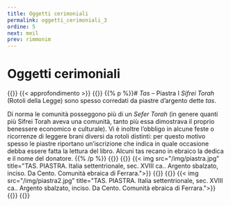 ```yaml
---
title: Oggetti cerimoniali
permalink: oggetti_cerimoniali_3
ordine: 5
next: meil
prev: rimmonim
---
```

# Oggetti cerimoniali
{{<row class="approfondimento">}}
{{< approfondimento >}}
{{<column1>}}
{{% p %}}# *Tas* – Piastra
I *Sifrei Torah* (Rotoli della Legge) sono spesso corredati da piastre d’argento dette *tas*.

Di norma le comunità posseggono più di un *Sefer Torah* (in genere quanti più Sifrei Torah aveva una comunità, tanto più essa dimostrava il proprio benessere
economico e culturale). Vi è inoltre l’obbligo in alcune feste o ricorrenze di leggere brani diversi da rotoli distinti: per questo motivo spesso le piastre riportano
un’iscrizione che indica in quale occasione debba essere fatta la lettura del libro. Alcuni tas recano in ebraico la dedica e il nome del donatore.
{{% /p %}}
{{</column1>}}
{{<column>}}
{{< img src="/img/piastra.jpg" title="TAS. PIASTRA. Italia settentrionale, sec. XVIII ca.. Argento sbalzato, inciso. Da Cento. Comunità ebraica di Ferrara.">}}
{{</column>}}
{{<column>}}
{{< img src="/img/piastra2.jpg" title="TAS. PIASTRA. Italia settentrionale, sec. XVIII ca.. Argento sbalzato, inciso. Da Cento. Comunità ebraica di Ferrara.">}}
{{</column>}}
{{</row>}}